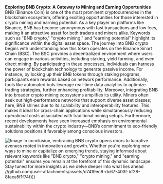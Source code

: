 **Exploring BNB Crypto: A Gateway to Mining and Earning Opportunities**
BNB (Binance Coin) is one of the most prominent cryptocurrencies in the blockchain ecosystem, offering exciting opportunities for those interested in crypto mining and earning potential. As a key player on platforms like Binance, BNB has become synonymous with fast transactions and low fees, making it an attractive asset for both traders and miners alike. Keywords such as "BNB crypto," "crypto mining," and "earning potential" highlight its significance within the digital asset space.
The journey into BNB crypto begins with understanding how this token operates on the Binance Smart Chain (BSC). The BSC provides a decentralized environment where users can engage in various activities, including staking, yield farming, and even direct mining. By participating in these processes, individuals can harness the power of blockchain technology to generate passive income. For instance, by locking up their BNB tokens through staking programs, participants earn rewards based on network performance. Additionally, tools like automated bots leverage real-time data analytics to optimize trading strategies, further enhancing profitability.
Moreover, integrating BNB into broader crypto mining ecosystems amplifies its utility. Miners often seek out high-performance networks that support diverse asset classes; here, BNB shines due to its scalability and interoperability features. This makes it ideal for cross-chain applications while simultaneously reducing operational costs associated with traditional mining setups. Furthermore, recent developments have seen increased emphasis on environmental sustainability within the crypto industry—BNB’s commitment to eco-friendly solutions positions it favorably among conscious investors.

![Image](https://github.com/user-attachments/assets/d7419ec9-dc67-403f-bf28-8faea5f1f74f)
In conclusion, embracing BNB crypto opens doors to lucrative avenues rooted in innovation and growth. Whether you're exploring new ways to mine or capitalize on emerging trends, staying informed about relevant keywords like "BNB crypto," "crypto mining," and "earning potential" ensures you remain at the forefront of this dynamic landscape. Stay tuned for more insights as we delve deeper into what lies ahead 
 //github.com/user-attachments/assets/d7419ec9-dc67-403f-bf28-8faea5f1f74f)))
